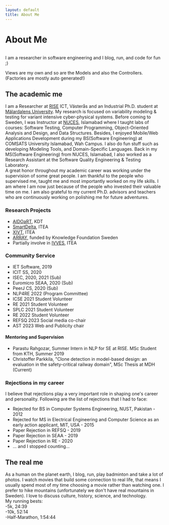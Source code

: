 ```yaml
---
layout: default
title: About Me
---
```


<div class="post">
	<h1 class="pageTitle">About Me</h1>
	<img src="{{ 'http://www.es.mdh.se/img/staff/3953-staff.jpg' | prepend: site.baseurl }}" alt="">
	<p class="intro">I am a researcher in software engineering and I blog, run, and code for fun ;)</p>
	<p>Views are my own and so are the Models and also the Controllers. (Factories are mostly auto generated!)</p>
	<h2>The academic me</h2>
	<p>I am a Researcher at <a href="https://www.ri.se/en/person/abbas-khan" target="_blank">RISE</a> ICT, Västerås and an Industrial Ph.D. student at <a href="https://www.es.mdu.se/staff/3953-Muhammad_Abbas_Khan" target="_blank">Mälardalens University</a>. My research is focused on variability modeling & testing for variant intensive cyber-physical systems. Before coming to Sweden, I was Instructor at <a href="nu.edu.pk" target="_blank">NUCES</a>, Islamabad where I taught labs of courses: Software Testing, Computer Programming, Object-Oriented Analysis and Design, and Data Structures. Besides, I enjoyed Mobile/Web Applications Development during my BS(Software Engineering) at COMSATS University Islamabad, Wah Campus. I also do fun stuff such as developing Modeling Tools, and Domain-Specific Languages. Back in my MS(Software Engineering) from NUCES, Islamabad, I also worked as a Research Assistant at the Software Quality Engineering & Testing Laboratory.<br />
	A great honor throughout my academic career was working under the supervision of some great people. I am thankful to the people who supervised me, taught me and most importantly worked on my life skills. I am where I am now just because of the people who invested their valuable time on me. I am also grateful to my current Ph.D. advisors and teachers who are continuously working on polishing me for future adventures.</p>
	<h3>Research Projects</h3>
	<ul>
		<li><a href="https://www.kdt-ju.europa.eu/projects/aidoart" target="_blank">AIDOaRT</a>, KDT</li>
		<li><a href="https://itea4.org/project/smartdelta.html" target="_blank">SmartDelta</a>, ITEA</li>
		<li><a href="https://itea4.org/project/xivt.html" target="_blank">XIVT</a>, ITEA</li>
		<li><a href="https://www.es.mdh.se/projects/497-ARRAY" target="_blank">ARRAY</a>, funded by Knowledge Foundation Sweden</li>
		<li>Partially involve in <a href="https://www.ri.se/en/what-we-do/projects/ivves-industrial-grade-verification-and-validation-evolving-systems" target="_blank">IVVES</a>, ITEA</li>
	</ul>
	<h3>Community Service</h3>
	<ul>
		<li>IET Software, 2019</li>
		<li>ICIT SS, 2020</li>
		<li>ISEC, 2020, 2021 (Sub)</li>
		<li>Euromicro SEAA, 2020 (Sub)</li>
		<li>PeerJ CS, 2020 (Sub)</li>
		<li>NLP4RE 2022 (Program Committee)</li>
		<li>ICSE 2021 Student Volunteer</li>
		<li>RE 2021 Student Volunteer</li>
		<li>SPLC 2021 Student Volunteer</li>
		<li>RE 2022 Student Volunteer</li>
		<li>REFSQ 2023 Social media co-chair</li>
		<li>AST 2023 Web and Publicity chair</li>
	</ul>
	<h4>Mentoring and Supervision</h4>
	<ul>
		<li>Parastu Rahgozar, Summer Intern in NLP for SE at RISE. MSc Student from KTH, Summer 2019</li>
		<li>Christoffer Parkkila, "Clone detection in model-based design: an evaluation in the safety-critical railway domain", MSc Thesis at MDH (Current)</li>
	</ul>
	<h3>Rejections in my career</h3>
	<p>I believe that rejections play a very important role in shaping one's career and personality. Following are the list of rejections that I had to face:</p>
	<ul>
		<li>Rejected for BS in Computer Systems Engineering, NUST, Pakistan - 2012</li>
		<li>Rejected for MS in Electrical Engineering and Computer Science as an early action applicant, MIT, USA - 2015</li>
		<li>Paper Rejection in REFSQ - 2019</li>
		<li>Paper Rejection in SEAA - 2019</li>
		<li>Paper Rejection in RE - 2020</li>
		<li>... and I stopped counting...</li>
	</ul>
	<h2>The real me</h2>
	<p>As a human on the planet earth, I blog, run, play badminton and take a lot of photos. I watch movies that build some connection to real life, that means I usually spend most of my time choosing a movie rather than watching one. I prefer to hike mountains (unfortunately we don't have real mountains in Sweden). I love to discuss culture, history, science, and technology. <br> My running bests:<br>
		-5k, 24:39 <br>
		-10k, 52:14 <br>
		-Half-Marathon, 1:54:44</p>
</div>
